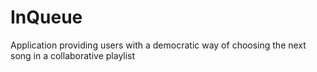 # InQueue
Application providing users with a democratic way of choosing the next song in a collaborative playlist
